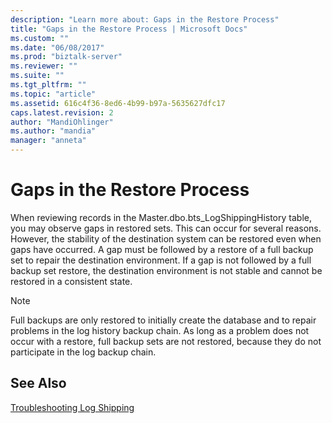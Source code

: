 ```yaml
---
description: "Learn more about: Gaps in the Restore Process"
title: "Gaps in the Restore Process | Microsoft Docs"
ms.custom: ""
ms.date: "06/08/2017"
ms.prod: "biztalk-server"
ms.reviewer: ""
ms.suite: ""
ms.tgt_pltfrm: ""
ms.topic: "article"
ms.assetid: 616c4f36-8ed6-4b99-b97a-5635627dfc17
caps.latest.revision: 2
author: "MandiOhlinger"
ms.author: "mandia"
manager: "anneta"
---
```

# Gaps in the Restore Process
When reviewing records in the Master.dbo.bts_LogShippingHistory table, you may observe gaps in restored sets. This can occur for several reasons. However, the stability of the destination system can be restored even when gaps have occurred. A gap must be followed by a restore of a full backup set to repair the destination environment. If a gap is not followed by a full backup set restore, the destination environment is not stable and cannot be restored in a consistent state.  
  
> [!NOTE]  
>  Full backups are only restored to initially create the database and to repair problems in the log history backup chain. As long as a problem does not occur with a restore, full backup sets are not restored, because they do not participate in the log backup chain.  
  
## See Also  
 [Troubleshooting Log Shipping](../technical-guides/troubleshooting-log-shipping.md)
